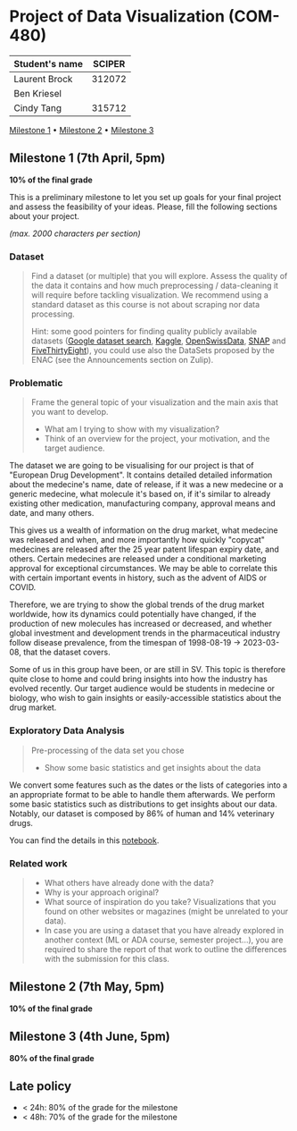 # Project of Data Visualization (COM-480)

| Student's name | SCIPER |
| -------------- | ------ |
| Laurent Brock | 312072 |
| Ben Kriesel | |
| Cindy Tang | 315712 |

[Milestone 1](#milestone-1) • [Milestone 2](#milestone-2) • [Milestone 3](#milestone-3)

## Milestone 1 (7th April, 5pm)

**10% of the final grade**

This is a preliminary milestone to let you set up goals for your final project and assess the feasibility of your ideas.
Please, fill the following sections about your project.

*(max. 2000 characters per section)*

### Dataset

> Find a dataset (or multiple) that you will explore. Assess the quality of the data it contains and how much preprocessing / data-cleaning it will require before tackling visualization. We recommend using a standard dataset as this course is not about scraping nor data processing.
>
> Hint: some good pointers for finding quality publicly available datasets ([Google dataset search](https://datasetsearch.research.google.com/), [Kaggle](https://www.kaggle.com/datasets), [OpenSwissData](https://opendata.swiss/en/), [SNAP](https://snap.stanford.edu/data/) and [FiveThirtyEight](https://data.fivethirtyeight.com/)), you could use also the DataSets proposed by the ENAC (see the Announcements section on Zulip).

### Problematic

> Frame the general topic of your visualization and the main axis that you want to develop.
> - What am I trying to show with my visualization?
> - Think of an overview for the project, your motivation, and the target audience.

The dataset we are going to be visualising for our project is that of "European Drug Development". It contains detailed detailed information about the medecine's name, date of release, if it was a new medecine or a generic medecine, what molecule it's based on, if it's similar to already existing other medication, manufacturing company, approval means and date, and many others.

This gives us a wealth of information on the drug market, what medecine was released and when, and more importantly how quickly "copycat" medecines are released after the 25 year patent lifespan expiry date, and others.
Certain medecines are released under a conditional marketing approval for exceptional circumstances. We may be able to correlate this with certain important events in history, such as the advent of AIDS or COVID.

Therefore, we are trying to show the global trends of the drug market worldwide, how its dynamics could potentially have changed, if the production of new molecules has increased or decreased, and whether global investment and development trends in the pharmaceutical industry follow disease prevalence, from the timespan of 1998-08-19 -> 2023-03-08, that the dataset covers.

Some of us in this group have been, or are still in SV. This topic is therefore quite close to home and could bring insights into how the industry has evolved recently. Our target audience would be students in medecine or biology, who wish to gain insights or easily-accessible statistics about the drug market.


### Exploratory Data Analysis

> Pre-processing of the data set you chose
> - Show some basic statistics and get insights about the data

We convert some features such as the dates or the lists of categories into a an appropriate format to be able to handle them afterwards. We perform some basic statistics such as distributions to get insights about our data. Notably, our dataset is composed by 86% of human and 14% veterinary drugs. 

You can find the details in this [notebook](eda.ipynb). 

### Related work


> - What others have already done with the data?
> - Why is your approach original?
> - What source of inspiration do you take? Visualizations that you found on other websites or magazines (might be unrelated to your data).
> - In case you are using a dataset that you have already explored in another context (ML or ADA course, semester project...), you are required to share the report of that work to outline the differences with the submission for this class.

## Milestone 2 (7th May, 5pm)

**10% of the final grade**


## Milestone 3 (4th June, 5pm)

**80% of the final grade**


## Late policy

- < 24h: 80% of the grade for the milestone
- < 48h: 70% of the grade for the milestone

